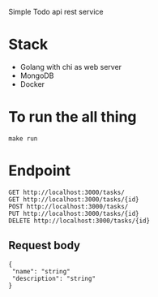 Simple Todo api rest service

# Stack
- Golang with chi as web server
- MongoDB
- Docker

# To run the all thing
```
make run
```

# Endpoint
```
GET http://localhost:3000/tasks/
GET http://localhost:3000/tasks/{id}
POST http://localhost:3000/tasks/
PUT http://localhost:3000/tasks/{id}
DELETE http://localhost:3000/tasks/{id}
```

## Request body

```
{
 "name": "string"
 "description": "string"
}
```
